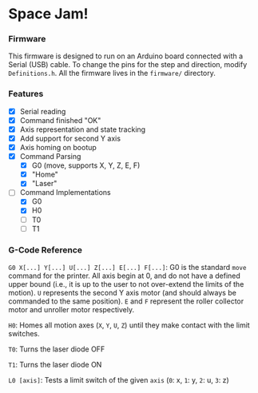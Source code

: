 # Space Jam!

### Firmware

This firmware is designed to run on an Arduino board connected with a Serial (USB) cable. To change the pins for the step and direction, modify `Definitions.h`. All the firmware lives in the `firmware/` directory.

### Features

- [x] Serial reading
- [x] Command finished "OK"
- [x] Axis representation and state tracking
- [x] Add support for second Y axis
- [x] Axis homing on bootup
- [x] Command Parsing
    - [x] G0 (move, supports X, Y, Z, E, F)
    - [x] "Home"
    - [x] "Laser"
- [ ] Command Implementations
	- [x] G0
	- [x] H0
	- [ ] T0
	- [ ] T1

### G-Code Reference

`G0 X[...] Y[...] U[...] Z[...] E[...] F[...]`: G0 is the standard `move` command for the printer. All axis begin at 0, and do not have a defined upper bound (i.e., it is up to the user to not over-extend the limits of the motion). `U` represents the second Y axis motor (and should always be commanded to the same position). `E` and `F` represent the roller collector motor and unroller motor respectively.

`H0`: Homes all motion axes (`X`, `Y`, `U`, `Z`) until they make contact with the limit switches.

`T0`: Turns the laser diode OFF

`T1`: Turns the laser diode ON

`L0 [axis]`: Tests a limit switch of the given `axis` (`0`: x, `1`: y, `2`: u, `3`: z)
